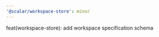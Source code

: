 ```yaml
---
'@scalar/workspace-store': minor
---
```


feat(workspace-store): add workspace specification schema
